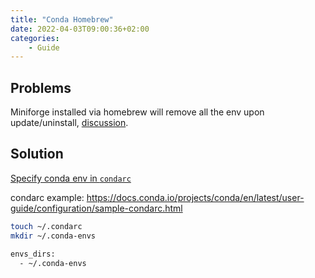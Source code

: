```yaml
---
title: "Conda Homebrew"
date: 2022-04-03T09:00:36+02:00
categories:
    - Guide
---
```


## Problems

Miniforge installed via homebrew will remove all the env upon update/uninstall, [discussion](https://github.com/conda-forge/miniforge/issues/159).

## Solution

[Specify conda env in `condarc`](https://docs.conda.io/projects/conda/en/latest/user-guide/configuration/use-condarc.html#specify-environment-directories-envs-dirs)

condarc example: https://docs.conda.io/projects/conda/en/latest/user-guide/configuration/sample-condarc.html

```bash
touch ~/.condarc
mkdir ~/.conda-envs
```

```bash
envs_dirs:
  - ~/.conda-envs
```
